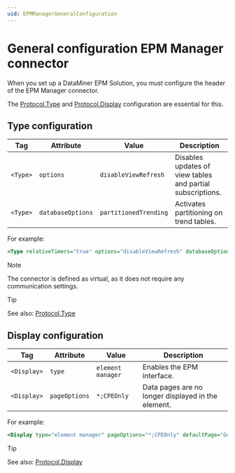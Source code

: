 ```yaml
---
uid: EPMManagerGeneralConfiguration
---
```


# General configuration EPM Manager connector

When you set up a DataMiner EPM Solution, you must configure the header of the EPM Manager connector.

The [Protocol.Type](#type-configuration) and [Protocol.Display](#display-configuration) configuration are essential for this.

## Type configuration

| Tag      | Attribute         | Value                 | Description                                                |
|----------|-------------------|-----------------------|------------------------------------------------------------|
| `<Type>` | `options`         | `disableViewRefresh`  | Disables updates of view tables and partial subscriptions. |
| `<Type>` | `databaseOptions` | `partitionedTrending` | Activates partitioning on trend tables.                    |

For example:

```xml
<Type relativeTimers="true" options="disableViewRefresh" databaseOptions="partitionedTrending">virtual</Type>
```

> [!NOTE]
> The connector is defined as virtual, as it does not require any communication settings.

> [!TIP]
> See also: [Protocol.Type](xref:Protocol.Type)

## Display configuration

| Tag         | Attribute     | Value             | Description                                        |
|-------------|---------------|-------------------|----------------------------------------------------|
| `<Display>` | `type`        | `element manager` | Enables the EPM interface.                         |
| `<Display>` | `pageOptions` | `*;CPEOnly`       | Data pages are no longer displayed in the element. |

For example:

```xml
<Display type="element manager" pageOptions="*;CPEOnly" defaultPage="General" pageOrder="General" wideColumnPages="">
```

> [!TIP]
> See also: [Protocol.Display](xref:Protocol.Display)

